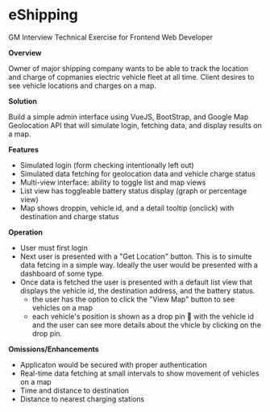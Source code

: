 # eShipping
GM Interview Technical Exercise for Frontend Web Developer

__Overview__

Owner of major shipping company wants to be able to track the location and charge of copmanies electric vehicle fleet at all time. Client desires to see vehicle locations and charges on a map.

__Solution__

Build a simple admin interface using VueJS, BootStrap, and Google Map Geolocation API that will simulate login, fetching data, and display results on a map.

__Features__

- Simulated login (form checking intentionally left out)
- Simulated data fetching for geolocation data and vehicle charge status
- Multi-view interface: ability to toggle list and map views
- List view has toggleable battery status display (graph or percentage view)
- Map shows droppin, vehicle id, and a detail tooltip (onclick) with destination and charge status

__Operation__

- User must first login
- Next user is presented with a "Get Location" button. This is to simulte data fetcing in a simple way. Ideally the user would be presented with a dashboard of some type.
- Once data is fetched the user is presented with a default list view that displays the vehicle id, the destination address, and the battery status.
  - the user has the option to click the "View Map" button to see vehicles on a map
  - each vehicle's position is shown as a drop pin 📍 with the vehicle id and the user can see more details about the vhicle by clicking on the drop pin.
  
__Omissions/Enhancements__

- Applicaton would be secured with proper authentication
- Real-time data fetching at small intervals to show movement of vehicles on a map
- Time and distance to destination
- Distance to nearest charging stations
